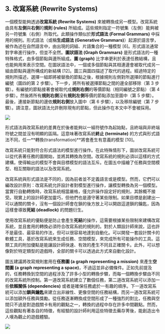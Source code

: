 ## 3. 改寫系統 (Rewrite Systems)

一個模型能夠透過**改寫系統 (Rewrite Systems)** 來被轉換成另一模型。改寫系統由具有**左側**與**右側**的**規則 (rules)** 所組成。這些規則指定一符號集（左側）能夠被另一符號集（右側）所取代。此類操作類似於**形式語法 (Formal Grammars)** 中採用的規則。形式語法（或稱**生成語法 (Generative Grammars)**）起源於語言學，被作為述在自然語言中，由出現的詞組、片語集合的一種模型 [6]。形式語法通常對字串進行操作，但並不全然。**圖狀語法 (Graph Grammars)** 是形式語法的一種特殊格式，由多個節點與邊所組成。**圖 (graph)** 比字串更利於表達任務結構，且也能夠用來表示空間。在圖狀語法中，一個或多個節點與其相連邊會被取代成另一組由節點與邊所構成的新結構 [12]。圖三與圖四描述了取代的過程。經過特定的規則所描述，選擇一組即將被替換的節點之後，根據規則左側對所選擇的節點進行編號（圖四的第 2 步驟）。下一步，將所有被選擇節點之間的邊全部移除（第 3 步驟）。有編號的節點接著會被取代成**規則右側**的等價節點（相同編號之節點）（第 4 步驟）。然後將所有**規則右側**沒有**規則左側**等價的節點添加至圖中（第 5 步驟）。最後，連接新節點的邊依**規則右側**放入圖中（第 6 步驟），以及移除編號（第 7 步驟）。請注意，圖狀語法允許刪除現有的節點，但此操作在本文中不會被採用。

![](./img/04.png)

形式語法與改寫系統的差異在於後者能夠以一組符號作為起始點，且終端與非終端符號之間並沒有明顯的區隔。這意味著改寫系統**終止 (terminate)** 的方式與形式語法不同，任一**轉換(transformation)**將會產生有意義的模型 [10]。

改寫系統只能對符合形式語法的模型進行操作。在此特殊情形下，圖狀改寫系統可以從代表著任務的圖開始，並將其轉換為空間。改寫系統的規則必須以這樣的方式建構，使得輸出的模型不會與目標模型的語法互斥。在圖五中描繪了任務與空間模型、相互關聯的語法以及改寫系統。

改寫系統與形式語法是不同的，因為前者並不定義語言或是模型。然而，它們可以編改設計原則：改寫系統允許設計者對模型進行操作，讓模型轉換為另一個模型。當實行自動轉換時，改寫系統相當嚴格，僅允許操作設定好的規則，其餘概不接受。現實上的設計師更加靈巧，但他們也是遵守著某些限制。如果目標是創建出一可以通關的關卡，沒有一個設計師會在鎖的後方放上可以開啟這道鎖的鑰匙，因為這樣會導致**死結 (deadlock)** 的問題衍生。

使用改寫系統的優點便是防止會產生**死結**的操作，這需要根據某些限制來建構改寫系統，並且套用的轉換必須符合改寫系統的規則的。對於人類設計師來說，這也許不是最佳、最容易的作法，但可以很容易地達到自動化。可以開發一套設計關卡的軟體工具，基於改寫系統來生成任務、空間模型，來完成所有可能操作的工具。這類工具的附加優點是能讓設計師快速、有效的產生不同且正確關卡。此外，可以想像對於特定類型的遊戲時，全部的關卡可以透過此方式來自動化設計。

圖五建議將改寫規則套用在**任務圖 (a graph representing a mission)** 來產生**空間圖 (a graph representing a space)**，不過這並非必備條件。正如先前提及的，任務轉換到空間的過程涉及了許多小型的轉換步驟，而每一個轉換步驟由不同的改寫系統所控制。第一道改寫系統建立了數個任務，第二道改寫系統可以添加一些**依賴關係 (dependencies)** 或者是確保任務處於一有趣的順序。下一道改寫系統可以添加**鎖與鑰匙**來建立出非線性、更像空間的任務結構，而另一道改寫系統可以添加額外任務與獎勵。從任務逐漸轉換成空間形成了一種強烈的對比，任務與空間只不過是對遊戲關卡有用的觀點之一，轉換的過程中存在許多中間觀點。然而，這些觀點有著各自的特徵，有經驗的設計師利用這些特徵去蕪存菁後，能創造出令人嘆為觀止的遊戲體驗。

![](./img/05.png)
